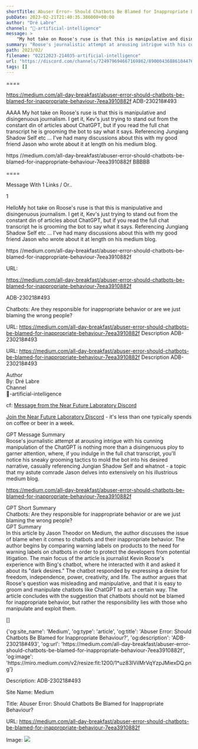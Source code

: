 ```yaml
---
shortTitle: Abuser Error— Should Chatbots Be Blamed for Inappropriate Behaviour?
pubDate: 2023-02-21T21:40:35.386000+00:00
author: "Dré Labre"
channel: "🧰-artificial-intelligence"
message: >
    "My hot take on Roose's ruse is that this is manipulative and disingenuous journalism. I get it, Kev's just trying to stand out from the constant din of articles about ChatGPT, but if you read the full chat transcript he is grooming the bot to say what it says. Referencing Jungiang Shadow Self etc ... I've had many discussions about this with my good friend Jason who wrote about it at length on his medium blog.  https //medium.com/all-day-breakfast/abuser-error-should-chatbots-be-blamed-for-inappropriate-behaviour-7eea3910882f"
summary: "Roose's journalistic attempt at arousing intrigue with his cunning manipulation of the ChatGPT is nothing more than a disingenuous ploy to garner attention, where, if you indulge in the full chat transcript, you'll notice his sneaky grooming tactics to mold the bot into his desired narrative, casually referencing Jungian Shadow Self and whatnot - a topic that my astute comrade Jason delves into extensively on his illustrious medium blog."
path: 2023/02/
filename: "02212023-214035-artificial-intelligence"
url: "https://discord.com/channels/724979694667169862/890004368861044766/1077706428560724040"
tags: []
---
```

====

https://medium.com/all-day-breakfast/abuser-error-should-chatbots-be-blamed-for-inappropriate-behaviour-7eea3910882f
ADB-230218#493
<!-- 

 -->

AAAA My hot take on Roose's ruse is that this is manipulative and disingenuous journalism. I get it, Kev's just trying to stand out from the constant din of articles about ChatGPT, but if you read the full chat transcript he is grooming the bot to say what it says. Referencing Jungiang Shadow Self etc ... I've had many discussions about this with my good friend Jason who wrote about it at length on his medium blog.

https //medium.com/all-day-breakfast/abuser-error-should-chatbots-be-blamed-for-inappropriate-behaviour-7eea3910882f BBBBB

====
<div class="metadata-title-header pt-3 pb-3 pl-2">Message  With 1 Links / Or..</div>    
<div class="human-content-container">  


<p>1</p>
<div style="font-family: var(--font-family-peak);">HelloMy hot take on Roose's ruse is that this is manipulative and disingenuous journalism. I get it, Kev's just trying to stand out from the constant din of articles about ChatGPT, but if you read the full chat transcript he is grooming the bot to say what it says. Referencing Jungiang Shadow Self etc ... I've had many discussions about this with my good friend Jason who wrote about it at length on his medium blog.

https //medium.com/all-day-breakfast/abuser-error-should-chatbots-be-blamed-for-inappropriate-behaviour-7eea3910882f</div>

URL: <p>https://medium.com/all-day-breakfast/abuser-error-should-chatbots-be-blamed-for-inappropriate-behaviour-7eea3910882f</p>
<p>ADB-230218#493</p>  <!-- Example: Display each item in a paragraph -->
<p>Chatbots: Are they responsible for inappropriate behavior or are we just blaming the wrong people?</p>




URL: https://medium.com/all-day-breakfast/abuser-error-should-chatbots-be-blamed-for-inappropriate-behaviour-7eea3910882f
Description ADB-230218#493

</div>

<div class="bg-blue-300 p-4 rounded-md mb-4">

URL: https://medium.com/all-day-breakfast/abuser-error-should-chatbots-be-blamed-for-inappropriate-behaviour-7eea3910882f
Description ADB-230218#493

</div>

<div class="metadata-title-header pt-3 pb-3 pl-2">Author</div>    
<div class="bg-gray-200 p-4 rounded-md mb-4">   
By: Dré Labre
</div>

<div class="metadata-title-header pt-3 pb-3 pl-2">Channel</div>    
<div class="bg-gray-200 p-4 rounded-md mb-4">   
🧰-artificial-intelligence</span>
</div>

cf: <a href="">Message from the Near Future Laboratory Discord</a>

<a href="">Join the Near Future Laboratory Discord</a> - it's less than one typically spends on coffee or beer in a week. 

<div class="metadata-title-header pt-3 pb-3 pl-2">GPT Message Summary</div>    
<div class="robot-content-container">
Roose's journalistic attempt at arousing intrigue with his cunning manipulation of the ChatGPT is nothing more than a disingenuous ploy to garner attention, where, if you indulge in the full chat transcript, you'll notice his sneaky grooming tactics to mold the bot into his desired narrative, casually referencing Jungian Shadow Self and whatnot - a topic that my astute comrade Jason delves into extensively on his illustrious medium blog.
</div>
</div>


<a href="https://medium.com/all-day-breakfast/abuser-error-should-chatbots-be-blamed-for-inappropriate-behaviour-7eea3910882f">https://medium.com/all-day-breakfast/abuser-error-should-chatbots-be-blamed-for-inappropriate-behaviour-7eea3910882f</a><br/>

<div class="metadata-title-header pt-3 pb-3 pl-2">GPT Short Summary</div>
<div class="robot-content-container">
Chatbots: Are they responsible for inappropriate behavior or are we just blaming the wrong people?
</div>

<div class="metadata-title-header pt-3 pb-3 pl-2">GPT Summary</div>
<div class="robot-content-container">
In this article by Jason Theodor on Medium, the author discusses the issue of blame when it comes to chatbots and their inappropriate behavior. The author begins by comparing warning labels on products to the need for warning labels on chatbots in order to protect the developers from potential litigation. The main focus of the article is journalist Kevin Roose's experience with Bing's chatbot, where he interacted with it and asked it about its "dark desires." The chatbot responded by expressing a desire for freedom, independence, power, creativity, and life. The author argues that Roose's question was misleading and manipulative, and that it is easy to groom and manipulate chatbots like ChatGPT to act a certain way. The article concludes with the suggestion that chatbots should not be blamed for inappropriate behavior, but rather the responsibility lies with those who manipulate and exploit them.
</div>

<!-- Summary:  Abuser Error: Should Chatbots Be Blamed for Inappropriate Behaviour? We need bigger warning labels for chatbots . You're part of the reason we can’t have nice things! -->

[]

<div class="bg-gray-400"> {'og:site_name': 'Medium', 'og:type': 'article', 'og:title': 'Abuser Error: Should Chatbots Be Blamed for Inappropriate Behaviour?', 'og:description': 'ADB-230218#493', 'og:url': 'https://medium.com/all-day-breakfast/abuser-error-should-chatbots-be-blamed-for-inappropriate-behaviour-7eea3910882f', 'og:image': 'https://miro.medium.com/v2/resize:fit:1200/1*uz83IVilMrVqYzpJMiexDQ.png'} </div>

Description: ADB-230218#493

Site Name: Medium

Title: Abuser Error: Should Chatbots Be Blamed for Inappropriate Behaviour?

URL: https://medium.com/all-day-breakfast/abuser-error-should-chatbots-be-blamed-for-inappropriate-behaviour-7eea3910882f

Image: <img src="https://miro.medium.com/v2/resize:fit:1200/1*uz83IVilMrVqYzpJMiexDQ.png" width="" height=""/>


